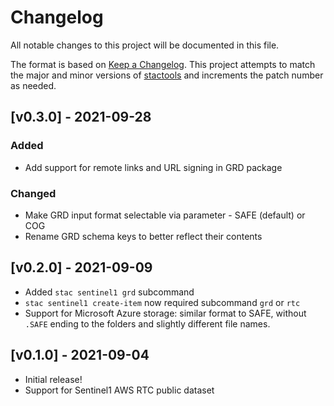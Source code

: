 # Changelog

All notable changes to this project will be documented in this file.

The format is based on [Keep a Changelog](https://keepachangelog.com/en/1.0.0/). This project attempts to match the major and minor versions of [stactools](https://github.com/stac-utils/stactools) and increments the patch number as needed.

## [v0.3.0] - 2021-09-28
### Added
- Add support for remote links and URL signing in GRD package
### Changed
- Make GRD input format selectable via parameter - SAFE (default) or COG
- Rename GRD schema keys to better reflect their contents

## [v0.2.0] - 2021-09-09

- Added `stac sentinel1 grd` subcommand
- `stac sentinel1 create-item` now required subcommand `grd` or `rtc`
- Support for Microsoft Azure storage: similar format to SAFE, without `.SAFE` ending to the folders and slightly different file names.

## [v0.1.0] - 2021-09-04

- Initial release!
- Support for Sentinel1 AWS RTC public dataset
